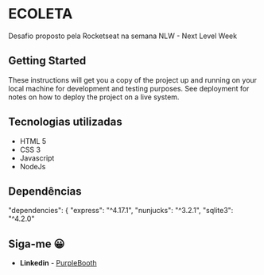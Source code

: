 # ECOLETA

Desafio proposto pela Rocketseat na semana NLW - Next Level Week

## Getting Started

These instructions will get you a copy of the project up and running on your local machine for development and testing purposes. See deployment for notes on how to deploy the project on a live system.

## Tecnologias utilizadas

* HTML 5
* CSS 3
* Javascript
* NodeJs

## Dependências
"dependencies": {
    "express": "^4.17.1",
    "nunjucks": "^3.2.1",
    "sqlite3": "^4.2.0"



## Siga-me 😀

* **Linkedin** - [PurpleBooth](https://www.linkedin.com/in/mateus-rodrigues-bara%C3%A7al)



